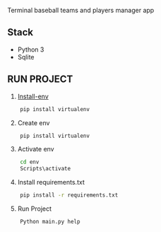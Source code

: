 <p> Terminal baseball teams and players manager app <p> 

## Stack 

- Python 3
- Sqlite

## RUN PROJECT

1. [Install-env](https://www.geeksforgeeks.org/python-virtual-environment/)
```sh
    pip install virtualenv
```
2. Create env

```sh
    pip install virtualenv
```
3. Activate env

```sh
    cd env
    Scripts\activate
```

4. Install requirements.txt

```sh
    pip install -r requirements.txt
```
5. Run Project

```sh
    Python main.py help
```
